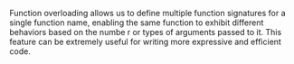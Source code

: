 Function overloading allows us to define
multiple function signatures for a 
single function name, enabling the 
same function to exhibit different 
behaviors based on the numbe
r or types of arguments passed to it. 
This feature can be extremely 
useful for writing more expressive and efficient code.
